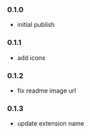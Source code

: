 ### 0.1.0

- initial publish

### 0.1.1

- add icons

### 0.1.2

- fix readme image url

### 0.1.3

- update extension name